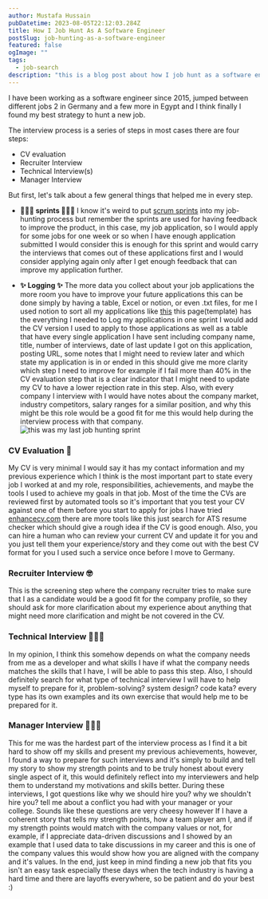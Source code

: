 ```yaml
---
author: Mustafa Hussain
pubDatetime: 2023-08-05T22:12:03.284Z
title: How I Job Hunt As A Software Engineer
postSlug: job-hunting-as-a-software-engineer
featured: false
ogImage: ""
tags:
  - job-search
description: "this is a blog post about how I job hunt as a software engineer"
---
```


I have been working as a software engineer since 2015, jumped between different jobs 2 in Germany and a few more in Egypt and I think finally I found my best strategy to hunt a new job.

The interview process is a series of steps in most cases there are four steps:

- CV evaluation
- Recruiter Interview
- Technical Interview(s)
- Manager Interview

But first, let's talk about a few general things that helped me in every step.

- **🏃🏽‍♂️ sprints 🏃🏽‍♂️**
  I know it's weird to put [scrum sprints](https://www.scrum.org/resources/what-is-a-sprint-in-scrum) into my job-hunting process but remember the sprints are used for having feedback to improve the product, in this case, my job application, so I would apply for some jobs for one week or so when I have enough application submitted I would consider this is enough for this sprint and would carry the interviews that comes out of these applications first and I would consider applying again only after I get enough feedback that can improve my application further.

- **✨ Logging ✨**
  The more data you collect about your job applications the more room you have to improve your future applications this can be done simply by having a table, Excel or notion, or even .txt files, for me I used notion to sort all my applications like [this](https://mustafah15.notion.site/Job-Applications-template-6de7f53d0d1d4b4bb2ceb020586b467b?pvs=4) this page(template) has the everything I needed to Log my applications in one sprint I would add the CV version I used to apply to those applications as well as a table that have every single application I have sent including company name, title, number of interviews, date of last update I got on this application, posting URL, some notes that I might need to review later and which state my application is in or ended in this should give me more clarity which step I need to improve for example if I fail more than 40% in the CV evaluation step that is a clear indicator that I might need to update my CV to have a lower rejection rate in this step.
  Also, with every company I interview with I would have notes about the company market, industry competitors, salary ranges for a similar position, and why this might be this role would be a good fit for me this would help during the interview process with that company.
  ![this was my last job hunting sprint](job-hunting.png)

### CV Evaluation 📑

My CV is very minimal I would say it has my contact information and my previous experience which I think is the most important part to state every job I worked at and my role, responsibilities, achievements, and maybe the tools I used to achieve my goals in that job. Most of the time the CVs are reviewed first by automated tools so it's important that you test your CV against one of them before you start to apply for jobs I have tried [enhancecv.com](https://enhancv.com/) there are more tools like this just search for ATS resume checker which should give a rough idea if the CV is good enough. Also, you can hire a human who can review your current CV and update it for you and you just tell them your experience/story and they come out with the best CV format for you I used such a service once before I move to Germany.

### Recruiter Interview 🤓

This is the screening step where the company recruiter tries to make sure that I as a candidate would be a good fit for the company profile, so they should ask for more clarification about my experience about anything that might need more clarification and might be not covered in the CV.

### Technical Interview 👨🏽‍💻

In my opinion, I think this somehow depends on what the company needs from me as a developer and what skills I have if what the company needs matches the skills that I have, I will be able to pass this step. Also, I should definitely search for what type of technical interview I will have to help myself to prepare for it, problem-solving? system design? code kata? every type has its own examples and its own exercise that would help me to be prepared for it.

### Manager Interview 👨🏻‍💼

This for me was the hardest part of the interview process as I find it a bit hard to show off my skills and present my previous achievements, however, I found a way to prepare for such interviews and it's simply to build and tell my story to show my strength points and to be truly honest about every single aspect of it, this would definitely reflect into my interviewers and help them to understand my motivations and skills better. During these interviews, I got questions like why we should hire you? why we shouldn't hire you? tell me about a conflict you had with your manager or your college.
Sounds like these questions are very cheesy however If I have a coherent story that tells my strength points, how a team player am I, and if my strength points would match with the company values or not, for example, if I appreciate data-driven discussions and I showed by an example that I used data to take discussions in my career and this is one of the company values this would show how you are aligned with the company and it's values.
In the end, just keep in mind finding a new job that fits you isn't an easy task especially these days when the tech industry is having a hard time and there are layoffs everywhere, so be patient and do your best :)
